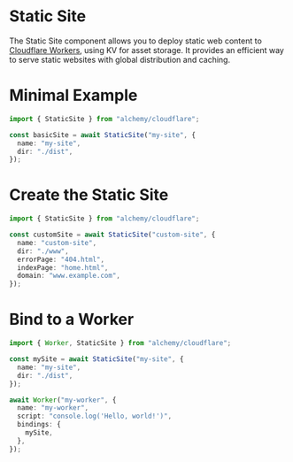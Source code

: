 # Static Site

The Static Site component allows you to deploy static web content to [Cloudflare Workers](https://developers.cloudflare.com/workers/), using KV for asset storage. It provides an efficient way to serve static websites with global distribution and caching.

# Minimal Example

```ts
import { StaticSite } from "alchemy/cloudflare";

const basicSite = await StaticSite("my-site", {
  name: "my-site",
  dir: "./dist",
});
```

# Create the Static Site

```ts
import { StaticSite } from "alchemy/cloudflare";

const customSite = await StaticSite("custom-site", {
  name: "custom-site",
  dir: "./www",
  errorPage: "404.html",
  indexPage: "home.html",
  domain: "www.example.com",
});
```

# Bind to a Worker

```ts
import { Worker, StaticSite } from "alchemy/cloudflare";

const mySite = await StaticSite("my-site", {
  name: "my-site",
  dir: "./dist",
});

await Worker("my-worker", {
  name: "my-worker",
  script: "console.log('Hello, world!')",
  bindings: {
    mySite,
  },
});
```